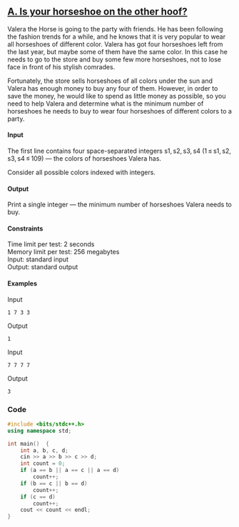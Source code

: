 ## [A. Is your horseshoe on the other hoof?](https://codeforces.com/problemset/problem/228/A)

Valera the Horse is going to the party with friends. He has been following the fashion trends for a while, and he knows that it is very popular to wear all horseshoes of different color. Valera has got four horseshoes left from the last year, but maybe some of them have the same color. In this case he needs to go to the store and buy some few more horseshoes, not to lose face in front of his stylish comrades.

Fortunately, the store sells horseshoes of all colors under the sun and Valera has enough money to buy any four of them. However, in order to save the money, he would like to spend as little money as possible, so you need to help Valera and determine what is the minimum number of horseshoes he needs to buy to wear four horseshoes of different colors to a party.

#### Input
The first line contains four space-separated integers s1, s2, s3, s4 (1 ≤ s1, s2, s3, s4 ≤ 109) — the colors of horseshoes Valera has.

Consider all possible colors indexed with integers.

#### Output
Print a single integer — the minimum number of horseshoes Valera needs to buy.

#### Constraints
Time limit per test: 2 seconds <br>
Memory limit per test: 256 megabytes <br>
Input: standard input <br>
Output: standard output <br>

#### Examples
Input
```
1 7 3 3
```
Output
```
1
```
Input
```
7 7 7 7
```
Output
```
3
```

### Code
```cpp
#include <bits/stdc++.h>
using namespace std;

int main()  {
    int a, b, c, d;
    cin >> a >> b >> c >> d;
    int count = 0;
    if (a == b || a == c || a == d)
        count++;
    if (b == c || b == d)
        count++;
    if (c == d)
        count++;
    cout << count << endl;
}
```
